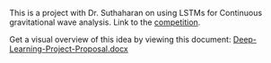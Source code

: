 This is a project with Dr. Suthaharan on using LSTMs for Continuous gravitational wave analysis. Link to the [competition](https://www.kaggle.com/competitions/g2net-detecting-continuous-gravitational-waves/overview).

Get a visual overview of this idea by viewing this document:
[Deep-Learning-Project-Proposal.docx](https://github.com/Naren219/Detecting-CW-with-LSTMs/files/12115438/Deep-Learning-Project-Proposal.docx)
